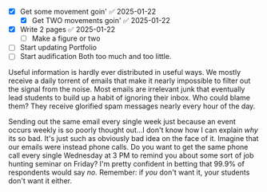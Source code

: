 - [x] Get some movement goin' ✅ 2025-01-22
	- [x] Get TWO movements goin' ✅ 2025-01-22
- [x] Write 2 pages ✅ 2025-01-22
	- [ ] Make a figure or two
- [ ] Start updating Portfolio
- [ ] Start audification 
Both too much and too little. 

Useful information is hardly ever distributed in useful ways. We mostly receive a daily torrent of emails that make it nearly impossible to filter out the signal from the noise. Most emails are irrelevant junk that eventually lead students to build up a habit of ignoring their inbox. Who could blame them? They receive glorified spam messages nearly every hour of the day. 

Sending out the same email every single week just because an event occurs weekly is so poorly thought out...I don't know how I can explain *why* its so bad. It's just such as obviously bad idea on the face of it.
Imagine that our emails were instead phone calls. Do you want to get the same phone call every single Wednesday at 3 PM to remind you about some sort of job hunting seminar on Friday? I'm pretty confident in betting that 99.9% of respondents would say *no.* Remember: if *you* don't want it, your students don't want it either.